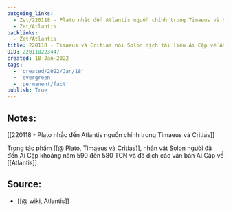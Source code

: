 ```yaml
---
outgoing_links:
  - Zet/220118 - Plato nhắc đến Atlantis nguồn chính trong Timaeus và Critias
  - Zet/Atlantis
backlinks:
  - Zet/Atlantis
title: 220118 - Timaeus và Critias nói Solon dịch tài liệu Ai Cập về Atlantis
UID: 220118223447
created: 18-Jan-2022
tags:
  - 'created/2022/Jan/18'
  - 'evergreen'
  - 'permanent/fact'
publish: True
---
```

## Notes:
[[220118 - Plato nhắc đến Atlantis nguồn chính trong Timaeus và Critias]]

Trong tác phẩm [[@ Plato, Timaeus và Critias]], nhân vật Solon người đã đến Ai Cập khoảng năm 590 đến 580 TCN và đã dịch các văn bản Ai Cập về [[Atlantis]].

## Source:
- [[@ wiki, Atlantis]]

